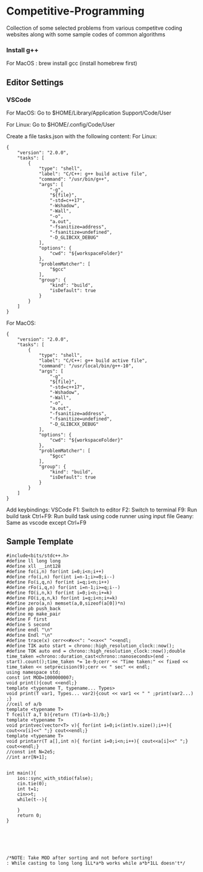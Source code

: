 # Competitive-Programming

Collection of some selected problems from various competitve coding websites along with some sample codes of common algorithms
### Install g++
For MacOS : brew install gcc (install homebrew first)
## Editor Settings
### VSCode
For MacOS: Go to $HOME/Library/Application Support/Code/User

For Linux: Go to $HOME/.config/Code/User

Create a file tasks.json with the following content:
For Linux:
```
{
	"version": "2.0.0",
	"tasks": [
		{
			"type": "shell",
			"label": "C/C++: g++ build active file",
			"command": "/usr/bin/g++",
			"args": [
				"-g",
				"${file}",
				"-std=c++17",
				"-Wshadow",
				"-Wall",
				"-o",
				"a.out",
				"-fsanitize=address",
				"-fsanitize=undefined",
				"-D_GLIBCXX_DEBUG"
			],
			"options": {
				"cwd": "${workspaceFolder}"
			},
			"problemMatcher": [
				"$gcc"
			],
			"group": {
				"kind": "build",
				"isDefault": true
			}
		}
	]
}

```
For MacOS:
```
{
	"version": "2.0.0",
	"tasks": [
		{
			"type": "shell",
			"label": "C/C++: g++ build active file",
			"command": "/usr/local/bin/g++-10",
			"args": [
				"-g",
				"${file}",
				"-std=c++17",
				"-Wshadow",
				"-Wall",
				"-o",
				"a.out",
				"-fsanitize=address",
				"-fsanitize=undefined",
				"-D_GLIBCXX_DEBUG"
			],
			"options": {
				"cwd": "${workspaceFolder}"
			},
			"problemMatcher": [
				"$gcc"
			],
			"group": {
				"kind": "build",
				"isDefault": true
			}
		}
	]
}

```

Add keybindings:
VSCode
F1: Switch to editor
F2: Switch to terminal
F9: Run build task
Ctrl+F9: Run build task using code runner using input file
Geany:
Same as vscode except Ctrl+F9

## Sample Template
```
#include<bits/stdc++.h>
#define ll long long
#define xll __int128
#define fo(i,n) for(int i=0;i<n;i++)
#define rfo(i,n) for(int i=n-1;i>=0;i--)
#define Fo(i,q,n) for(int i=q;i<n;i++)
#define rFo(i,q,n) for(int i=n-1;i>=q;i--)
#define fO(i,n,k) for(int i=0;i<n;i+=k)
#define FO(i,q,n,k) for(int i=q;i<n;i+=k)
#define zero(a,n) memset(a,0,sizeof(a[0])*n)
#define pb push_back
#define mp make_pair
#define F first
#define S second
#define endl "\n"
#define Endl "\n"
#define trace(x) cerr<<#x<<": "<<x<<" "<<endl;
#define TIK auto start = chrono::high_resolution_clock::now();
#define TOK auto end = chrono::high_resolution_clock::now();double time_taken =chrono::duration_cast<chrono::nanoseconds>(end - start).count();time_taken *= 1e-9;cerr << "Time taken:" << fixed << time_taken << setprecision(9);cerr << " sec" << endl;
using namespace std;
const int MOD=1000000007;
void print(){cout <<endl;}
template <typename T, typename... Types> 
void print(T var1, Types... var2){cout << var1 << " " ;print(var2...) ;}
//ceil of a/b
template <typename T>
T fceil(T a,T b){return (T)(a+b-1)/b;}
template <typename T>
void printvec(vector<T> v){ for(int i=0;i<(int)v.size();i++){ cout<<v[i]<<" ";} cout<<endl;}
template <typename T>
void printarr(T a[],int n){ for(int i=0;i<n;i++){ cout<<a[i]<<" ";} cout<<endl;}
//const int N=2e5;
//int arr[N+1];


int main(){
    ios::sync_with_stdio(false);
    cin.tie(0);
    int t=1;
    cin>>t;
    while(t--){
                    
    }
    return 0;
}






/*NOTE: Take MOD after sorting and not before sorting!
: While casting to long long 1LL*a*b works while a*b*1LL doesn't*/
```
